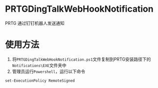 # PRTGDingTalkWebHookNotification
PRTG 通过钉钉机器人发送通知

# 使用方法
1. 将<code>PRTGDingTalkWebHookNotification.ps1</code>文件复制到PRTG安装路径下的<code>Notifications\EXE</code>文件夹中
2. 管理员运行<code>Powershell</code>，运行以下命令
```
set-ExecutionPolicy RemoteSigned
```